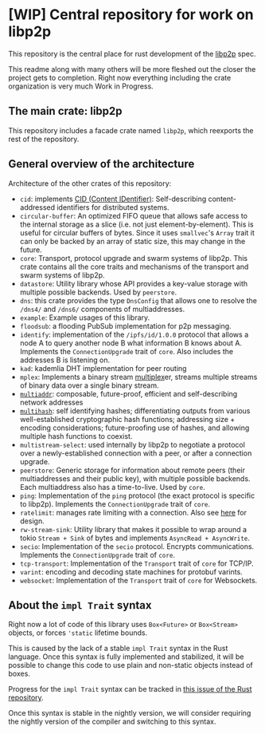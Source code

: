 # [WIP] Central repository for work on libp2p

This repository is the central place for rust development of the
[libp2p](https://libp2p.io) spec.

This readme along with many others will be more fleshed out the closer
the project gets to completion. Right now everything including the crate
organization is very much Work in Progress.

## The main crate: libp2p

This repository includes a facade crate named `libp2p`, which reexports the rest of the repository.

## General overview of the architecture

Architecture of the other crates of this repository:

- `cid`: implements [CID (Content IDentifier)](https://github.com/ipld/cid): Self-describing content-addressed identifiers for distributed systems.
- `circular-buffer`: An optimized FIFO queue that allows safe access to the internal storage as a slice (i.e. not
just element-by-element). This is useful for circular buffers of bytes. Since it uses
`smallvec`'s `Array` trait it can only be backed by an array of static size, this may change in
the future.
- `core`: Transport, protocol upgrade and swarm systems of libp2p. This crate contains all the core traits and mechanisms of the transport and swarm systems of libp2p.
- `datastore`: Utility library whose API provides a key-value storage with multiple possible
  backends. Used by `peerstore`.
- `dns`: this crate provides the type `DnsConfig` that allows one to resolve the `/dns4/` and `/dns6/`
components of multiaddresses.
- `example`: Example usages of this library.
- `floodsub`: a flooding PubSub implementation for p2p messaging.
- `identify`: implementation of the `/ipfs/id/1.0.0`<!--TODO: where is this? It's also stated in multicodec but I can't find the source code.--> protocol that allows a node A to query another node B what information B knows about A. Implements the `ConnectionUpgrade` trait of `core`. Also includes the addresses B is listening on.
- `kad`: kademlia DHT implementation for peer routing
- `mplex`: Implements a binary stream [multiplex](https://github.com/maxogden/multiplex)er, streams multiple streams of binary data over a single binary stream.
- [`multiaddr`](https://github.com/multiformats/multiaddr): composable, future-proof, efficient and self-describing network addresses
- [`multihash`](https://github.com/multiformats/multihash): self identifying hashes; differentiating outputs from various well-established cryptographic hash functions; addressing size + encoding considerations; future-proofing use of hashes, and allowing multiple hash functions to coexist.
- `multistream-select`: used internally by libp2p to negotiate a protocol over a newly-established connection with a peer, or after a connection upgrade.
- `peerstore`: Generic storage for information about remote peers (their multiaddresses and
  their public key), with multiple possible backends. Each multiaddress also has a time-to-live.
  Used by `core`.
- `ping`: Implementation of the `ping` protocol (the exact protocol is specific to libp2p).
  Implements the `ConnectionUpgrade` trait of `core`.
- `ratelimit`: manages rate limiting with a connection. Also see [here](https://github.com/libp2p/specs/blob/master/8-implementations.md#811-swarm-dialer) for design.
- `rw-stream-sink`: Utility library that makes it possible to wrap around a tokio `Stream + Sink`
  of bytes and implements `AsyncRead + AsyncWrite`.
- `secio`: Implementation of the `secio` protocol. Encrypts communications. Implements the
  `ConnectionUpgrade` trait of `core`.
- `tcp-transport`: Implementation of the `Transport` trait of `core` for TCP/IP.
- `varint`: encoding and decoding state machines for protobuf varints.
- `websocket`: Implementation of the `Transport` trait of `core` for Websockets.

## About the `impl Trait` syntax

Right now a lot of code of this library uses `Box<Future>` or `Box<Stream>` objects, or forces
`'static` lifetime bounds.

This is caused by the lack of a stable `impl Trait` syntax in the Rust language. Once this syntax
is fully implemented and stabilized, it will be possible to change this code to use plain and
non-static objects instead of boxes.

Progress for the `impl Trait` syntax can be tracked in [this issue of the Rust repository](https://github.com/rust-lang/rust/issues/34511).

Once this syntax is stable in the nightly version, we will consider requiring the nightly version
of the compiler and switching to this syntax.
